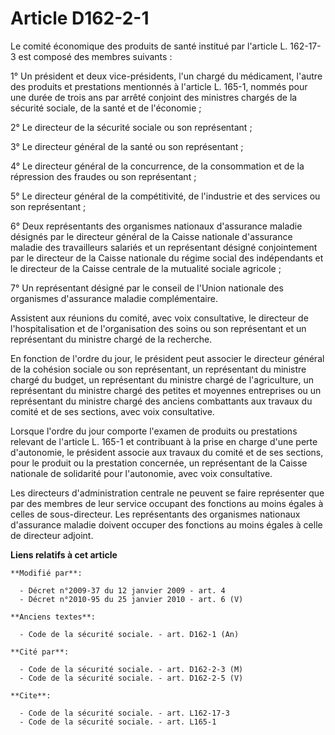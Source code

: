 # Article D162-2-1

Le comité économique des produits de santé institué par l'article L. 162-17-3 est composé des membres suivants : 

1° Un président et deux vice-présidents, l'un chargé du médicament, l'autre des produits et prestations mentionnés à
l'article L. 165-1, nommés pour une durée de trois ans par arrêté conjoint des ministres chargés de la sécurité sociale, de
la santé et de l'économie ; 

2° Le directeur de la sécurité sociale ou son représentant ; 

3° Le directeur général de la santé ou son représentant ; 

4° Le directeur général de la concurrence, de la consommation et de la répression des fraudes ou son représentant ; 

5° Le directeur général de la compétitivité, de l'industrie et des services ou son représentant ;

6° Deux représentants des organismes nationaux d'assurance maladie désignés par le directeur général de la Caisse nationale
d'assurance maladie des travailleurs salariés et un représentant désigné conjointement par le directeur de la Caisse
nationale du régime social des indépendants et le directeur de la Caisse centrale de la mutualité sociale agricole ; 

7° Un représentant désigné par le conseil de l'Union nationale des organismes d'assurance maladie complémentaire. 

Assistent aux réunions du comité, avec voix consultative, le directeur de l'hospitalisation et de l'organisation des soins ou
son représentant et un représentant du ministre chargé de la recherche. 

En fonction de l'ordre du jour, le président peut associer le directeur général de la cohésion sociale ou son représentant,
un représentant du ministre chargé du budget, un représentant du ministre chargé de l'agriculture, un représentant du
ministre chargé des petites et moyennes entreprises ou un représentant du ministre chargé des anciens combattants aux travaux
du comité et de ses sections, avec voix consultative. 

Lorsque l'ordre du jour comporte l'examen de produits ou prestations relevant de l'article L. 165-1 et contribuant à la prise
en charge d'une perte d'autonomie, le président associe aux travaux du comité et de ses sections, pour le produit ou la
prestation concernée, un représentant de la Caisse nationale de solidarité pour l'autonomie, avec voix consultative. 

Les directeurs d'administration centrale ne peuvent se faire représenter que par des membres de leur service occupant des
fonctions au moins égales à celles de sous-directeur. Les représentants des organismes nationaux d'assurance maladie doivent
occuper des fonctions au moins égales à celle de directeur adjoint.

**Liens relatifs à cet article**

	**Modifié par**:

	  - Décret n°2009-37 du 12 janvier 2009 - art. 4
	  - Décret n°2010-95 du 25 janvier 2010 - art. 6 (V)

	**Anciens textes**:

	  - Code de la sécurité sociale. - art. D162-1 (An)

	**Cité par**:

	  - Code de la sécurité sociale. - art. D162-2-3 (M)
	  - Code de la sécurité sociale. - art. D162-2-5 (V)

	**Cite**:

	  - Code de la sécurité sociale. - art. L162-17-3
	  - Code de la sécurité sociale. - art. L165-1
